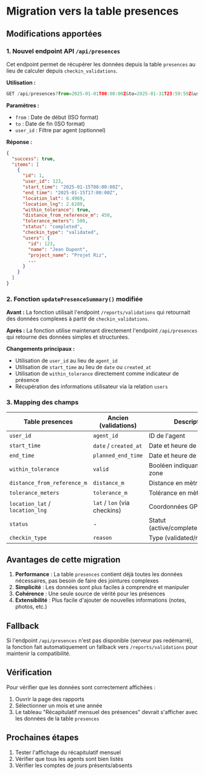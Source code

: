 # Migration vers la table presences

## Modifications apportées

### 1. Nouvel endpoint API `/api/presences`
Cet endpoint permet de récupérer les données depuis la table `presences` au lieu de calculer depuis `checkin_validations`.

**Utilisation :**
```javascript
GET /api/presences?from=2025-01-01T00:00:00Z&to=2025-01-31T23:59:59Z&user_id=123
```

**Paramètres :**
- `from` : Date de début (ISO format)
- `to` : Date de fin (ISO format)
- `user_id` : Filtre par agent (optionnel)

**Réponse :**
```json
{
  "success": true,
  "items": [
    {
      "id": 1,
      "user_id": 123,
      "start_time": "2025-01-15T08:00:00Z",
      "end_time": "2025-01-15T17:00:00Z",
      "location_lat": 6.4969,
      "location_lng": 2.6289,
      "within_tolerance": true,
      "distance_from_reference_m": 450,
      "tolerance_meters": 500,
      "status": "completed",
      "checkin_type": "validated",
      "users": {
        "id": 123,
        "name": "Jean Dupont",
        "project_name": "Projet Riz",
        ...
      }
    }
  ]
}
```

### 2. Fonction `updatePresenceSummary()` modifiée

**Avant :** La fonction utilisait l'endpoint `/reports/validations` qui retournait des données complexes à partir de `checkin_validations`.

**Après :** La fonction utilise maintenant directement l'endpoint `/api/presences` qui retourne des données simples et structurées.

**Changements principaux :**
- Utilisation de `user_id` au lieu de `agent_id`
- Utilisation de `start_time` au lieu de `date` ou `created_at`
- Utilisation de `within_tolerance` directement comme indicateur de présence
- Récupération des informations utilisateur via la relation `users`

### 3. Mapping des champs

| Table presences | Ancien (validations) | Description |
|----------------|---------------------|-------------|
| `user_id` | `agent_id` | ID de l'agent |
| `start_time` | `date` / `created_at` | Date et heure de début |
| `end_time` | `planned_end_time` | Date et heure de fin |
| `within_tolerance` | `valid` | Booléen indiquant si dans la zone |
| `distance_from_reference_m` | `distance_m` | Distance en mètres |
| `tolerance_meters` | `tolerance_m` | Tolérance en mètres |
| `location_lat` / `location_lng` | `lat` / `lon` (via checkins) | Coordonnées GPS |
| `status` | - | Statut (active/completed/cancelled) |
| `checkin_type` | `reason` | Type (validated/rejected) |

## Avantages de cette migration

1. **Performance** : La table `presences` contient déjà toutes les données nécessaires, pas besoin de faire des jointures complexes
2. **Simplicité** : Les données sont plus faciles à comprendre et manipuler
3. **Cohérence** : Une seule source de vérité pour les présences
4. **Extensibilité** : Plus facile d'ajouter de nouvelles informations (notes, photos, etc.)

## Fallback

Si l'endpoint `/api/presences` n'est pas disponible (serveur pas redémarré), la fonction fait automatiquement un fallback vers `/reports/validations` pour maintenir la compatibilité.

## Vérification

Pour vérifier que les données sont correctement affichées :

1. Ouvrir la page des rapports
2. Sélectionner un mois et une année
3. Le tableau "Récapitulatif mensuel des présences" devrait s'afficher avec les données de la table `presences`

## Prochaines étapes

1. Tester l'affichage du récapitulatif mensuel
2. Vérifier que tous les agents sont bien listés
3. Vérifier les comptes de jours présents/absents

